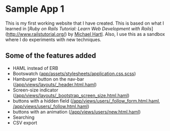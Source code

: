 Sample App 1
============

This is my first working website that I have created.
This is based on what I learned in
[*Ruby on Rails Tutorial: Learn Web Development with Rails*]
(http://www.railstutorial.org/)
by [Michael Hartl](http://www.michaelhartl.com/).
Also, I use this as a sandbox where I do experiments with new techniques.

## Some of the features added
- HAML instead of ERB
- Bootswatch ([app/assets/stylesheets/application.css.scss](https://bitbucket.org/mnishiguchi/sample_app_1/src/1053a194e60b0b4200ef2f1d5ac88f647a598811/app/assets/stylesheets/application.css.scss?at=master))
- Hamburger button on the nav-bar ([/app/views/layouts/_header.html.haml](https://bitbucket.org/mnishiguchi/sample_app_1/src/1053a194e60b0b4200ef2f1d5ac88f647a598811/app/views/layouts/_header.html.haml?at=master))
- Screen-size indicator ([/app/views/layouts/_bootstrap_screen_size.html.haml](https://bitbucket.org/mnishiguchi/sample_app_1/src/1053a194e60b0b4200ef2f1d5ac88f647a598811/app/views/layouts/_bootstrap_screen_size.html.haml?at=master))
- buttons with a hidden field ([/app/views/users/_follow_form.html.haml](https://bitbucket.org/mnishiguchi/sample_app_1/src/1053a194e60b0b4200ef2f1d5ac88f647a598811/app/views/users/_follow_form.html.haml?at=master), [/app/views/users/_follow.html.haml](https://bitbucket.org/mnishiguchi/sample_app_1/src/1053a194e60b0b4200ef2f1d5ac88f647a598811/app/views/users/_follow.html.haml?at=master))
- buttons with an animation ([/app/views/users/new.html.haml](https://bitbucket.org/mnishiguchi/sample_app_1/src/1053a194e60b0b4200ef2f1d5ac88f647a598811/app/views/users/new.html.haml?at=master))
- Searching
- CSV export
